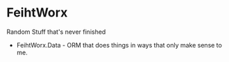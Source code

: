 # FeihtWorx
Random Stuff that's never finished

* FeihtWorx.Data - ORM that does things in ways that only make sense to me.
